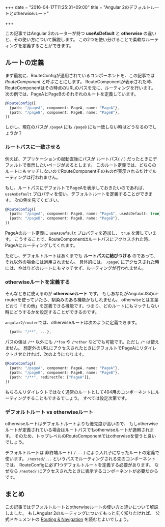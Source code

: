 +++
date = "2016-04-17T11:25:31+09:00"
title = "Angular 2のデフォルトルートとotherwiseルート"

+++

この記事ではAngular 2のルーターが持つ **useAsDefault** と **otherwise** の違いと、その使い方について解説します。
この2つを使い分けることで柔軟なルーティングを定義することができます。

<!--more-->

## ルートの定義
まず最初に、RouteConfigが適用されているコンポーネントを、この記事では *RouteComponent* と呼ぶことにします。
RouteComponentが表示された時、RouteComponentはその時点のURLのパスを元に、ルーティングを行います。
次の例では、PageAとPageBのそれぞれのルートを定義しています。

```ts
@RouteConfig([
  {path: "/pageA", component: PageA, name: "PageA"},
  {path: "/pageB", component: PageB, name: "PageB"},
])
```

しかし、現在のパスが `/pageA` にも `/pageB` にも一致しない時はどうなるのでしょうか？

### ルートパスに一致させる
例えば、アプリケーションの起動直後にパスが ルートパス( `/` ) だったときにデフォルトで表示したいページがあるとします。
このルート定義では、どちらのルートにもマッチしないのでRouteComponentそのものが表示されるだけでルーティングは行われません。

もし、ルートパスにデフォルトでPageAを表示しておきたいのであれば、 `useAsDefault` プロパティを使い、デフォルトルートを定義することができます。
次の例を見てください。

```ts
@RouteConfig([
  {path: "/pageA", component: PageA, name: "PageA", useAsDefault: true},
  {path: "/pageB", component: PageB, name: "PageB"},
])
```

PageAのルート定義に `useAsDefault` プロパティを追加し、 `true` を渡しています。
こうすることで、RouteComponentはルートパスにアクセスされた時、PageAにルーティングしてくれます。

ただし、デフォルトルートはあくまでも **ルートパスに結びつける** のであって、 それ以外の場合には適用されません。
具体的には、 `/pageC` にアクセスされた時には、やはりどのルートにもマッチせず、ルーティングが行われません。

### otherwiseルートを定義する
そんなときに使えるのが **otherwiseルート** です。
もしあなたがAngularJSのui-routerを使っていたら、馴染みのある機能かもしれません。
otherwiseとは言葉どおり「その他」を定義できる機能です。つまり、どのルートにもマッチしない時にどうするかを設定することができるのです。

`angular2/router`では、otherwiseルートは次のように定義できます。

```ts
  {path: "/**", ...},
```

パスの値は `/**` 以外にも `/*foo` や `/*other` などでも可能です。ただし `/*` は使えません。 
想定外のURLにアクセスされたときにデフォルトでPageAにリダイレクトさせたければ、次のようになります。

```ts
@RouteConfig([
  {path: "/pageA", component: PageA, name: "PageA"},
  {path: "/pageB", component: PageB, name: "PageB"},
  {path: "/**", redirectTo: ["PageA"]},
])
```

もちろんリダイレクトではなく通常のルートとして404用のコンポーネントにルーティングすることもできるでしょう。
すべては設定次第です。

### デフォルトルート vs otherwiseルート
otherwiseルートはデフォルトルートよりも優先度が高いので、
もしotherwiseルートが定義されている場合はルートパスでもotherwiseルートが適用されます。
そのため、トップレベルのRouteComponentではotherwiseを使うと良いでしょう。

デフォルトルートは 非終端ルート( `/...` ) により入れ子になったルートの定義で使います。
`/nested/...` というパスでルーティングされる先のコンポーネントでは、
RouteConfigに必ず1つデフォルトルートを定義する必要があります。
なぜなら `/nested/` にアクセスされたときに表示するコンポーネントが必要だからです。

## まとめ
この記事ではデフォルトルートとotherwiseルートの使い方と違いについて解説しました。
もしAngular 2のルーティングについてもっと広く知りたければ、
公式ドキュメントの [Routing & Navigation](https://angular.io/docs/ts/latest/guide/router.html) を読むとよいでしょう。
